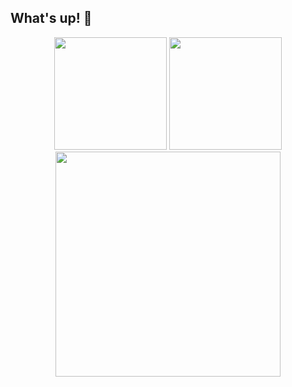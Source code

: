 ## What's up! 👋

<div align="center">
  <img height="180" src="https://github-readme-stats.vercel.app/api?username=LucasGGiachetto&theme=vue-dark&show_icons=true&hide_border=false&count_private=true" />
  <img height="180" src="https://github-readme-streak-stats.herokuapp.com/?user=LucasGGiachetto&theme=vue-dark&hide_border=false" />
</div>

<div align="center">
  <img height="360" src="https://github-readme-stats.vercel.app/api/top-langs/?username=LucasGGiachetto&theme=vue-dark&hide_border=false&layout=compact" />
</div>
